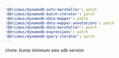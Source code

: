 ```yaml
---
'@driimus/dynamodb-auto-marshaller': patch
'@driimus/dynamodb-batch-iterator': patch
'@driimus/dynamodb-data-mapper': patch
'@driimus/dynamodb-data-mapper-annotations': patch
'@driimus/dynamodb-data-marshaller': patch
'@driimus/dynamodb-expressions': patch
'@driimus/dynamodb-query-iterator': patch
---
```


chore: bump minimum aws sdk version
